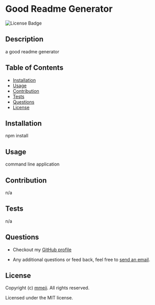 
  # Good Readme Generator
  ![License Badge](https://img.shields.io/github/license/mmeii/9-good-readme-generator)

  ## Description

  a good readme generator

  ## Table of Contents

  * [Installation](#installation)
  * [Usage](#usage)
  * [Contribution](#contribution)
  * [Tests](#tests)
  * [Questions](#questions)
  * [License](#license)

  ## Installation

  npm install

  ## Usage

  command line application

  ## Contribution

  n/a

  ## Tests

  n/a

  ## Questions

  * Checkout my [GitHub profile](https://github.com/mmeii)
  
  * Any additional questions or feed back, feel free to [send an email](mailto:meitu@meitu.com). 

  ## License

  Copyright (c) [mmeii](https://github.com/mmeii). All rights reserved.
  
  Licensed under the MIT license.
  
